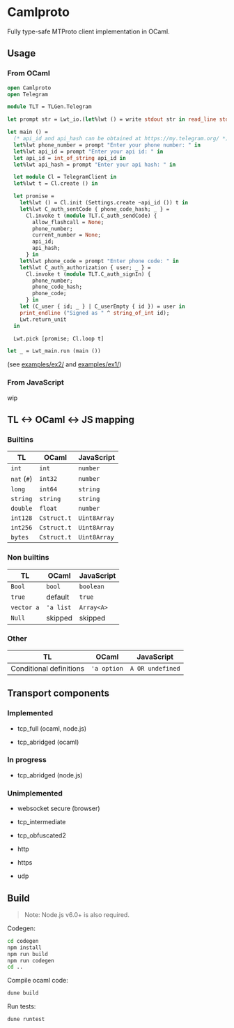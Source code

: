 # Camlproto

Fully type-safe MTProto client implementation in OCaml.

## Usage

### From OCaml

```ocaml
open Camlproto
open Telegram

module TLT = TLGen.Telegram

let prompt str = Lwt_io.(let%lwt () = write stdout str in read_line stdin)

let main () =
  (* api_id and api_hash can be obtained at https://my.telegram.org/ *)
  let%lwt phone_number = prompt "Enter your phone number: " in
  let%lwt api_id = prompt "Enter your api id: " in
  let api_id = int_of_string api_id in
  let%lwt api_hash = prompt "Enter your api hash: " in

  let module Cl = TelegramClient in
  let%lwt t = Cl.create () in

  let promise =
    let%lwt () = Cl.init (Settings.create ~api_id ()) t in
    let%lwt C_auth_sentCode { phone_code_hash; _ } =
      Cl.invoke t (module TLT.C_auth_sendCode) {
        allow_flashcall = None;
        phone_number;
        current_number = None;
        api_id;
        api_hash;
      } in
    let%lwt phone_code = prompt "Enter phone code: " in
    let%lwt C_auth_authorization { user; _ } =
      Cl.invoke t (module TLT.C_auth_signIn) {
        phone_number;
        phone_code_hash;
        phone_code;
      } in
    let (C_user { id; _ } | C_userEmpty { id }) = user in
    print_endline ("Signed as " ^ string_of_int id);
    Lwt.return_unit
  in

  Lwt.pick [promise; Cl.loop t]

let _ = Lwt_main.run (main ())
```

(see [examples/ex2/](examples/ex2/) and [examples/ex1/](examples/ex1/))

### From JavaScript

wip

## TL <-> OCaml <-> JS mapping

### Builtins

| TL               | OCaml            | JavaScript       |
|------------------|------------------|------------------|
| `int`            | `int`            | `number`         |
| `nat` (`#`)      | `int32`          | `number`         |
| `long`           | `int64`          | `string`         |
| `string`         | `string`         | `string`         |
| `double`         | `float`          | `number`         |
| `int128`         | `Cstruct.t`      | `Uint8Array`     |
| `int256`         | `Cstruct.t`      | `Uint8Array`     |
| `bytes`          | `Cstruct.t`      | `Uint8Array`     |

### Non builtins

| TL               | OCaml            | JavaScript       |
|------------------|------------------|------------------|
| `Bool`           | `bool`           | `boolean`        |
| `true`           | default          | `true`           |
| `vector a`       | `'a list`        | `Array<A>`       |
| `Null`           | skipped          | skipped          |

### Other

| TL                       | OCaml            | JavaScript       |
|--------------------------|------------------|------------------|
| Conditional definitions  | `'a option`      | `A OR undefined` |

## Transport components

### Implemented

- tcp_full (ocaml, node.js)

- tcp_abridged (ocaml)

### In progress

- tcp_abridged (node.js)

### Unimplemented

- websocket secure (browser)

- tcp_intermediate

- tcp_obfuscated2

- http

- https

- udp

## Build

> Note: Node.js v6.0+ is also required.

Codegen:

```sh
cd codegen
npm install
npm run build
npm run codegen
cd ..
```

Compile ocaml code:

```sh
dune build
```

Run tests:

```sh
dune runtest
```
